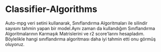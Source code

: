 # Classifier-Algorithms
Auto-mpg veri setini kullanarak, Sınıflandırma Algoritmaları ile silindir sayısını tahmin yapan bir model.Aynı zaman da kullandığım Sınıflandırma Algoritmalarının Karmaşık Matrislerini ve r2 score'larını hesapladım. Böylelikle hangi sınıflandırma algoritması daha iyi tahmin etti onu görmüş oluyoruz.
